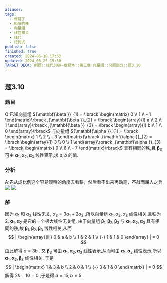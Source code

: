 ```yaml
---
aliases: 
tags:
  - 做错了
  - 矩阵的秩
  - 向量组
  - 线性相关
  - 线代
  - 行列式
publish: false
finished: true
created: 2024-06-18 17:53
updated: 2024-06-25 15:50
TARGET DECK: 刷题::线代30讲-做题本::第三章 向量组::习题部分::题3.10
---
```

## 题3.10
### 题目
Q:已知向量组 ${\mathbf{\beta }}_{1} = \lbrack  \begin{matrix} 0 \\  1 \\   - 1 \end{matrix}\rbrack  ,{\mathbf{\beta }}_{2} = \lbrack  \begin{array}{l} a \\  2 \\  1 \end{array}\rbrack  ,{\mathbf{\beta }}_{3} = \lbrack  \begin{array}{l} b \\  1 \\  0 \end{array}\rbrack$ 与向量组 ${\mathbf{\alpha }}_{1} = \lbrack  \begin{matrix} 1 \\  2 \\   - 3 \end{matrix}\rbrack  ,{\mathbf{\alpha }}_{2} = \lbrack  \begin{array}{l} 3 \\  0 \\  1 \end{array}\rbrack  ,{\mathbf{\alpha }}_{3} = \lbrack  \begin{matrix} 9 \\  6 \\   - 7 \end{matrix}\rbrack$ 具有相同的秩,且 ${\mathbf{\beta }}_{3}$ 可由 ${\mathbf{\alpha }}_{1},{\mathbf{\alpha }}_{2},{\mathbf{\alpha }}_{3}$ 线性表示,求 $a,b$ 的值.
### 分析
A:先从成比例这个容易观察的角度去看秩，然后看不出来再动笔，不战而屈人之兵
![](https://img.hwenyi.live/202409061138662.webp)
![](https://img.hwenyi.live/202409061139200.webp)
### 解
因为 ${\alpha}_{1}$ 和 ${\alpha}_{2}$ 线性无关, ${\alpha}_{3} = 3{\alpha}_{1} + 2{\alpha}_{2}$ ,所以向量组 ${\alpha}_{1},{\alpha}_{2},{\alpha}_{3}$ 线性相关,且秩为 2, ${\mathbf{\alpha}}_{1},{\mathbf{\alpha}}_{2}$ 是它的一个极大线性无关组.
由于向量组 ${\mathbf{\beta}}_{1},{\mathbf{\beta}}_{2},{\mathbf{\beta}}_{3}$ 与 ${\mathbf{\alpha}}_{1},{\mathbf{\alpha}}_{2},{\mathbf{\alpha}}_{3}$ 具有相同的秩,故 ${\mathbf{\beta}}_{1},{\mathbf{\beta}}_{2},{\mathbf{\beta}}_{3}$ 线性相关,从而
$$
| \begin{array}{lll} 0 & a & b \\ 1 & 2 & 1 \\  {-} 1 & 1 & 0 \end{array} | = 0
$$
由此解得 $a = 3b$ .
又 ${\mathbf{\beta}}_{3}$ 可由 ${\mathbf{\alpha}}_{1},{\mathbf{\alpha}}_{2},{\mathbf{\alpha}}_{3}$ 线性表示,从而可由 ${\mathbf{\alpha}}_{1},{\mathbf{\alpha}}_{2}$ 线性表示,所以 ${\mathbf{\alpha}}_{1},{\mathbf{\alpha}}_{2},{\mathbf{\beta}}_{3}$ 线性相关. 于是
$$
| \begin{matrix} 1 & 3 & b \\ 2 & 0 & 1 \\  {-} 3 & 1 & 0 \end{matrix} | = 0
$$
解得 $2b {-} 10 = 0$ ,于是得 $a = 15,b = 5$ .
